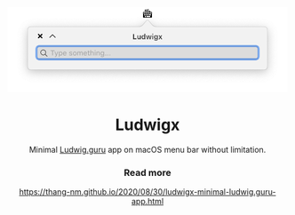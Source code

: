 <p align="center">
  <img src="preview.png" alt="Ludwigx">
  <h1 align="center">Ludwigx</h1>
  <p align="center">
    Minimal <a href="https://ludwig.guru">Ludwig.guru</a> app on macOS menu bar without limitation.
  </p>
  <h3 align="center">Read more</h3>
  <p align="center">
    <a href="https://thang-nm.github.io/2020/08/30/ludwigx-minimal-ludwig.guru-app.html">https://thang-nm.github.io/2020/08/30/ludwigx-minimal-ludwig.guru-app.html</a>
  </p>
</p>
